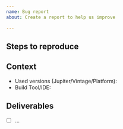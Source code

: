 ```yaml
---
name: Bug report
about: Create a report to help us improve

---
```


<!-- Please provide us the version of JUnit 5 you are using and, if possible, a failing unit test with your bug report. Don't forget to describe the rationale for this issue (e.g. expected vs. actual behavior). -->

## Steps to reproduce

<!-- Please insert a code snippet or a link to another repo along with instructions how to reproduce the issue here. The example should be minimal, complete and verifiable (see https://stackoverflow.com/help/mcve). -->

## Context

 - Used versions (Jupiter/Vintage/Platform):
 - Build Tool/IDE:

## Deliverables

- [ ] ...
